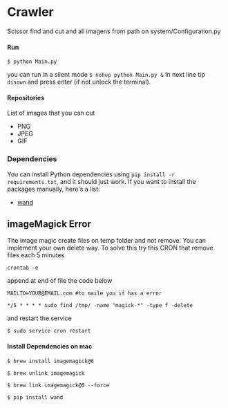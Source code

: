 # Crawler
    
Scissor find and cut and all imagens from path on system/Configuration.py

#### Run

`$ python Main.py`

you can run in a silent mode `$ nohup python Main.py &` 
In next line tip `disown` and press enter (if not unlock the terminal).


#### Repositories

List of images that you can cut

* PNG
* JPEG
* GIF

### Dependencies

You can install Python dependencies using `pip install -r requirements.txt`,
and it should just work. If you want to install the packages manually, here's a
list:

* [wand](https://github.com/py-bson/bson)


## imageMagick Error
The image magic create files on temp folder and not remove. You can implement your own delete way. To solve this try this CRON that remove files each 5 minutes

`crontab -e`

append at end of file the code below

`MAILTO=YOUR@EMAIL.com #to maile you if has a error`

`*/5 * * * * sudo find /tmp/ -name "magick-*" -type f -delete`

and restart the service

`$ sudo service cron restart`

#### Install Dependencies on mac

`$ brew install imagemagick@6`

`$ brew unlink imagemagick`

`$ brew link imagemagick@6 --force`

`$ pip install wand`